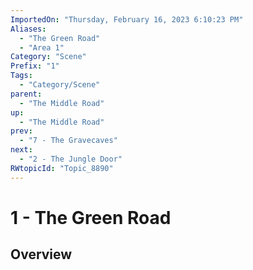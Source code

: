 ```yaml
---
ImportedOn: "Thursday, February 16, 2023 6:10:23 PM"
Aliases:
  - "The Green Road"
  - "Area 1"
Category: "Scene"
Prefix: "1"
Tags:
  - "Category/Scene"
parent:
  - "The Middle Road"
up:
  - "The Middle Road"
prev:
  - "7 - The Gravecaves"
next:
  - "2 - The Jungle Door"
RWtopicId: "Topic_8890"
---
```

# 1 - The Green Road
## Overview
